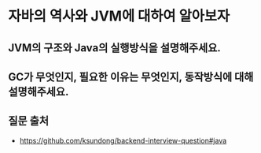 # 자바의 역사와 JVM에 대하여 알아보자
## JVM의 구조와 Java의 실행방식을 설명해주세요.

## GC가 무엇인지, 필요한 이유는 무엇인지, 동작방식에 대해 설명해주세요.

## 질문 출처
- https://github.com/ksundong/backend-interview-question#java
